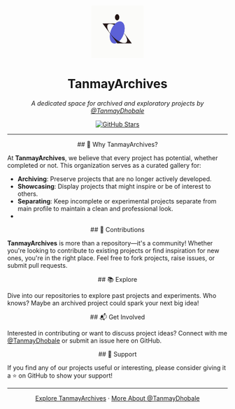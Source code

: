 <p align="center">
    <a href="https://github.com/TanmayArchives">
        <img src="/profile/assets/logo.png" height="120px" width="120px" alt="Logo of Tanmay Archives" />
    </a>
</p>

<h1 align="center">
    TanmayArchives
</h1>

<p align="center">
    <em>A dedicated space for archived and exploratory projects by <a href="https://github.com/TanmayDhobale/">@TanmayDhobale</a></em>
</p>

<p align="center">
    <a href="https://github.com/TanmayArchives"><img src="https://img.shields.io/github/stars/TanmayArchives?style=social" alt="GitHub Stars"></a>
</p>

---
<p align="center">
## 🌟 Why TanmayArchives?
</p>

At **TanmayArchives**, we believe that every project has potential, whether completed or not. This organization serves as a curated gallery for:

- **Archiving**: Preserve projects that are no longer actively developed.
- **Showcasing**: Display projects that might inspire or be of interest to others.
- **Separating**: Keep incomplete or experimental projects separate from main profile to maintain a clean and professional look.
- 
<p align="center">
## 🚀 Contributions
</p>

**TanmayArchives** is more than a repository—it's a community! Whether you're looking to contribute to existing projects or find inspiration for new ones, you're in the right place. Feel free to fork projects, raise issues, or submit pull requests.

<p align="center">
## 📚 Explore
</p>

Dive into our repositories to explore past projects and experiments. Who knows? Maybe an archived project could spark your next big idea!

<p align="center">
## 📬 Get Involved
</p>

Interested in contributing or want to discuss project ideas? Connect with me [@TanmayDhobale](https://github.com/TanmayDhobale/) or submit an issue here on GitHub.

<p align="center">
## 📌 Support
</p>

If you find any of our projects useful or interesting, please consider giving it a ⭐ on GitHub to show your support!

---

<p align="center">
    <a href="https://github.com/TanmayArchives">Explore TanmayArchives</a> ·
    <a href="https://github.com/TanmayDhobale">More About @TanmayDhobale</a>
</p>
